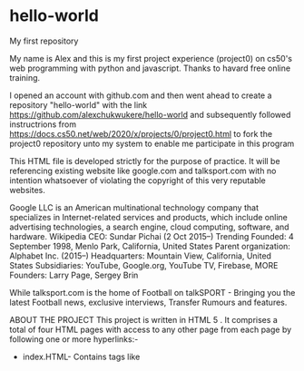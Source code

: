 # hello-world

My first repository

My name is Alex and this is my first project experience (project0) on cs50's web programming with python and javascript. Thanks to havard free online training.

I opened an account with github.com and then went ahead to create a repository "hello-world" with the link https://github.com/alexchukwukere/hello-world and subsequently followed instructrions from https://docs.cs50.net/web/2020/x/projects/0/project0.html to fork the project0 repository unto my system to enable me participate  in this program

This HTML file is developed strictly for the purpose of practice. It will be referencing existing website like google.com and talksport.com with no intention whatsoever of violating the copyright of this very reputable websites.

Google LLC is an American multinational technology company that specializes in Internet-related services and products, which include online advertising technologies, a search engine, cloud computing, software, and hardware. Wikipedia
CEO: Sundar Pichai (2 Oct 2015–) Trending
Founded: 4 September 1998, Menlo Park, California, United States
Parent organization: Alphabet Inc. (2015–)
Headquarters: Mountain View, California, United States
Subsidiaries: YouTube, Google.org, YouTube TV, Firebase, MORE
Founders: Larry Page, Sergey Brin

While talksport.com is the home of Football on talkSPORT - Bringing you the latest Football news, exclusive interviews, Transfer Rumours and features.

ABOUT THE PROJECT
This project is written in HTML 5 <!DOCTYPE html>. It comprises a total of four HTML pages with access to any other page from each page by following one or more hyperlinks:-

* index.HTML-
Contains tags like <html> <nav> <head> <title> <link rel="stylesheet" href="styles.css"> <img src=""> <div id=""> <h1 id=""> <datalist id="">
<ul id=""> <input type="text"> <input type="password">
<input type="number"> <A HREF="https://google.com">Google search</A> <h1> <h2> <h3> <h4> <input type="radio"> <div> <style> <ol> <Ul> <li> <form> <datalist> <option value> <p> and <body>.

* premiereleague.HTML-
Contains tags like <style> <h1> <link rel="stylesheet" href="styles.css"> <body>
<img src=""> <form> <input type="text"> <input type="password">
<A HREF="https://google.com">Google search</A> <A HREF="index.html">HOME</A>
<A HREF=""> <table> <tr> <th> <td> <div class="">

* divisionone.HTML-
Contains tags like <style> <link rel="stylesheet" href="styles.css"> <body> <img src=""> <A HREF=""> <form> <input type="text"> <input type="number"> <input type="password"> <button> <h1> <h3> <table> <th> <tr> <td> <div class="">

* divisiontwo.HTML
Each page is linked to a styles.css stylesheet. It also contains a stylesheet file "stylesheet.css".

